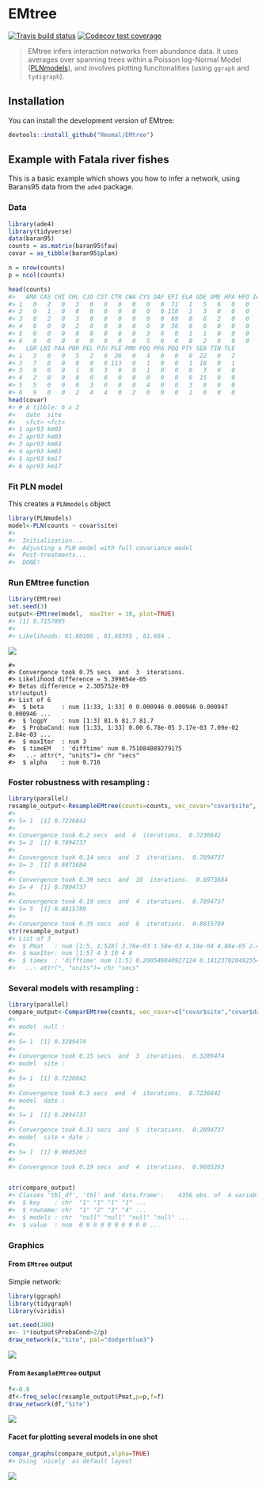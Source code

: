 
<!-- README.md is generated from README.Rmd. Please edit that file -->
EMtree
======

[![Travis build status](https://travis-ci.org/Rmomal/EMtree.svg?branch=master)](https://travis-ci.org/Rmomal/EMtree) [![Codecov test coverage](https://codecov.io/gh/Rmomal/EMtree/branch/master/graph/badge.svg)](https://codecov.io/gh/Rmomal/EMtree?branch=master)

> EMtree infers interaction networks from abundance data. It uses averages over spanning trees within a Poisson log-Normal Model ([PLNmodels](https://github.com/jchiquet/PLNmodels%3E)), and involves plotting funcitonalities (using `ggraph` and `tydigraph`).

Installation
------------

You can install the development version of EMtree:

``` r
devtools::install_github("Rmomal/EMtree")
```

Example with Fatala river fishes
--------------------------------

This is a basic example which shows you how to infer a network, using Barans95 data from the `ade4` package.

### Data

``` r
library(ade4)
library(tidyverse)
data(baran95)
counts = as.matrix(baran95$fau)
covar = as_tibble(baran95$plan)

n = nrow(counts)
p = ncol(counts)
```

``` r
head(counts)
#>   AMA CAS CHI CHL CJO CST CTR CWA CYS DAF EFI ELA GDE GME HFA HFO IAF LFA
#> 1   0   2   0   3   0   0   0   0   0   0  71   1   5   6   0   0   7   3
#> 2   0   1   0   0   0   0   0   0   0   0 118   2   3   0   0   0   8   1
#> 3   0   2   0   3   0   0   0   0   0   0  69   0   6   2   0   0   8   3
#> 4   0   0   0   2   0   0   0   0   0   0  56   0   0   0   0   0   1   0
#> 5   0   0   0   0   0   0   0   0   3   0   0   1   1   0   0   0   2   2
#> 6   0   0   0   0   0   0   0   0   5   0   0   0   2   0   0   0   0   0
#>   LGR LNI PAA PBR PEL PJU PLE PMO POQ PPA PQQ PTY SEB TIN TLE
#> 1   3   0   0   5   2   9  26   0   4   0   0   0  22   0   2
#> 2   7   0   0   0   0   0 113   0   1   0   0   1  18   0   1
#> 3   0   0   0   1   0   3   0   0   1   0   0   0   3   0   0
#> 4   2   0   0   0   0   0   0   0   0   0   0   0  15   0   0
#> 5   5   0   0   0   3   0   0   0   4   0   0   3   0   0   0
#> 6   9   0   0   2   4   4   0   2   0   0   0   1   0   0   0
head(covar)
#> # A tibble: 6 x 2
#>   date  site 
#>   <fct> <fct>
#> 1 apr93 km03 
#> 2 apr93 km03 
#> 3 apr93 km03 
#> 4 apr93 km03 
#> 5 apr93 km17 
#> 6 apr93 km17
```

### Fit PLN model

This creates a `PLNmodels` object

``` r
library(PLNmodels)
model<-PLN(counts ~ covar$site)
#> 
#>  Initialization...
#>  Adjusting a PLN model with full covariance model
#>  Post-treatments...
#>  DONE!
```

### Run EMtree function

``` r
library(EMtree)
set.seed(3)
output<-EMtree(model,  maxIter = 10, plot=TRUE)
#> [1] 0.7157895
#> 
#> Likelihoods: 81.60106 , 81.68395 , 81.684 ,
```

<img src="man/figures/README-output-1.png" style="display: block; margin: auto;" />

    #> 
    #> Convergence took 0.75 secs  and  3  iterations.
    #> Likelihood difference = 5.399854e-05 
    #> Betas difference = 2.305752e-09
    str(output)
    #> List of 6
    #>  $ beta     : num [1:33, 1:33] 0 0.000946 0.000946 0.000947 0.000946 ...
    #>  $ logpY    : num [1:3] 81.6 81.7 81.7
    #>  $ ProbaCond: num [1:33, 1:33] 0.00 6.78e-05 3.17e-03 7.09e-02 2.84e-03 ...
    #>  $ maxIter  : num 3
    #>  $ timeEM   : 'difftime' num 0.751084089279175
    #>   ..- attr(*, "units")= chr "secs"
    #>  $ alpha    : num 0.716

### Foster robustness with resampling :

``` r
library(parallel)
resample_output<-ResampleEMtree(counts=counts, vec_covar="covar$site", S=5, maxIter=10,cond.tol=1e-8, cores=1)
#> 
#> S= 1  [1] 0.7236842
#> 
#> Convergence took 0.2 secs  and  4  iterations.  0.7236842
#> S= 2  [1] 0.7894737
#> 
#> Convergence took 0.14 secs  and  3  iterations.  0.7894737
#> S= 3  [1] 0.6973684
#> 
#> Convergence took 0.39 secs  and  10  iterations.  0.6973684
#> S= 4  [1] 0.7894737
#> 
#> Convergence took 0.19 secs  and  4  iterations.  0.7894737
#> S= 5  [1] 0.8815789
#> 
#> Convergence took 0.35 secs  and  8  iterations.  0.8815789
str(resample_output)
#> List of 3
#>  $ Pmat   : num [1:5, 1:528] 3.76e-03 1.58e-03 4.14e-04 4.88e-05 2.48e-05 ...
#>  $ maxIter: num [1:5] 4 3 10 4 8
#>  $ times  : 'difftime' num [1:5] 0.200549840927124 0.141237020492554 0.38936710357666 0.188949108123779 ...
#>   ..- attr(*, "units")= chr "secs"
```

### Several models with resampling :

``` r
library(parallel)
compare_output<-ComparEMtree(counts, vec_covar=c("covar$site","covar$date"), S=1, maxIter=5,cond.tol=1e-8,cores=1,f=0.8)
#> 
#> model  null : 
#> 
#> S= 1  [1] 0.3289474
#> 
#> Convergence took 0.15 secs  and  3  iterations.  0.3289474
#> model  site : 
#> 
#> S= 1  [1] 0.7236842
#> 
#> Convergence took 0.3 secs  and  4  iterations.  0.7236842
#> model  date : 
#> 
#> S= 1  [1] 0.2894737
#> 
#> Convergence took 0.31 secs  and  5  iterations.  0.2894737
#> model  site + date : 
#> 
#> S= 1  [1] 0.9605263
#> 
#> Convergence took 0.19 secs  and  4  iterations.  0.9605263


str(compare_output)
#> Classes 'tbl_df', 'tbl' and 'data.frame':    4356 obs. of  4 variables:
#>  $ key    : chr  "1" "1" "1" "1" ...
#>  $ rowname: chr  "1" "2" "3" "4" ...
#>  $ models : chr  "null" "null" "null" "null" ...
#>  $ value  : num  0 0 0 0 0 0 0 0 0 0 ...
```

### Graphics

#### From `EMtree` output

Simple network:

``` r
library(ggraph)
library(tidygraph)
library(viridis)

set.seed(200)
x<- 1*(output$ProbaCond>2/p)
draw_network(x,"Site", pal="dodgerblue3")
```

<img src="man/figures/README-unnamed-chunk-5-1.png" style="display: block; margin: auto;" />

#### From `ResampleEMtree` output

``` r
f<-0.8
df<-freq_selec(resample_output$Pmat,p=p,f=f)
draw_network(df,"Site")
```

<img src="man/figures/README-unnamed-chunk-6-1.png" style="display: block; margin: auto;" />

#### Facet for plotting several models in one shot

``` r
compar_graphs(compare_output,alpha=TRUE)
#> Using `nicely` as default layout
```

<img src="man/figures/README-unnamed-chunk-7-1.png" style="display: block; margin: auto;" />
